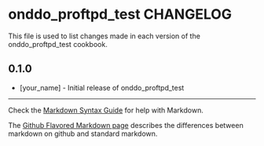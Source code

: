 onddo_proftpd_test CHANGELOG
============================

This file is used to list changes made in each version of the onddo_proftpd_test cookbook.

0.1.0
-----
- [your_name] - Initial release of onddo_proftpd_test

- - -
Check the [Markdown Syntax Guide](http://daringfireball.net/projects/markdown/syntax) for help with Markdown.

The [Github Flavored Markdown page](http://github.github.com/github-flavored-markdown/) describes the differences between markdown on github and standard markdown.
